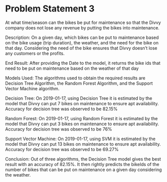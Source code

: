 # Problem Statement 3

At what time/season can the bikes be put for maintenance so that the Divvy company does not lose any revenue by putting the bikes into maintenance.  

Description: On a given day, which bikes can be put to maintenance based on the bike usage (trip duration), the weather, and the need for the bike on that day. Considering the need of the bike ensures that Divvy doesn’t lose any customers or the profits.

End Result: After providing the Date to the model, it returns the bike ids that need to be put on maintenance based on the weather of that day

Models Used: The algorithms used to obtain the required results are Decision Tree Algorithm, the Random Forest Algorithm, and the Support Vector Machine algorithm.

Decision Tree: On 2019-01-17, using Decision Tree it is estimated by the model that Divvy can put 7 bikes on maintenance to ensure apt availability. Accuracy for decision tree was observed to be 82.15%

Random Forest: On 2019-01-17, using Random Forest it is estimated by the model that Divvy can put 3 bikes on maintenance to ensure apt availability. Accuracy for decision tree was observed to be 76%
  
Support Vector Machine: On 2019-01-17, using SVM it is estimated by the model that Divvy can put 13 bikes on maintenance to ensure apt availability.  Accuracy for decision tree was observed to be 69.27%

Conclusion: Out of three algorithms, the Decision Tree model gives the best result with an accuracy of 82.15%. It then rightly predicts the bikeIds of the number of bikes that can be put on maintenance on a given day considering the weather.

